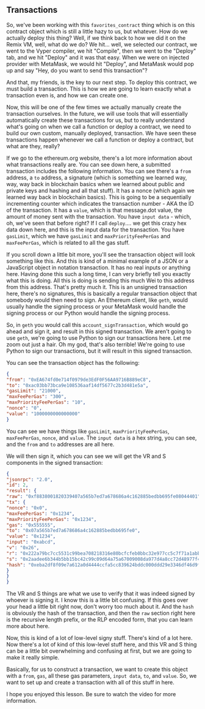 ## Transactions

So, we've been working with this `favorites_contract` thing which is on this contract object which is still a little hazy to us, but whatever. How do we actually deploy this thing? Well, if we think back to how we did it on the Remix VM, well, what do we do? We hit... well, we selected our contract, we went to the Vyper compiler, we hit "Compile", then we went to the "Deploy" tab, and we hit "Deploy" and it was that easy. When we were on injected provider with MetaMask, we would hit "Deploy", and MetaMask would pop up and say "Hey, do you want to send this transaction"?

And that, my friends, is the key to our next step. To deploy this contract, we must build a transaction. This is how we are going to learn exactly what a transaction even is, and how we can create one.

Now, this will be one of the few times we actually manually create the transaction ourselves. In the future, we will use tools that will essentially automatically create these transactions for us, but to really understand what's going on when we call a function or deploy a contract, we need to build our own custom, manually deployed, transaction. We have seen these transactions happen whenever we call a function or deploy a contract, but what are they, really?

If we go to the ethereum.org website, there's a lot more information about what transactions really are. You can see down here, a submitted transaction includes the following information. You can see there's a `from` address, a `to` address, a signature (which is something we learned way, way, way back in blockchain basics when we learned about public and private keys and hashing and all that stuff). It has a nonce (which again we learned way back in blockchain basics). This is going to be a sequentially incrementing counter which indicates the transaction number - AKA the ID of the transaction. It has a `value`, which is that message.dot value, the amount of money sent with the transaction. You have `input data` - which, oh, we've seen that before right? If I call `deploy`.... we get this crazy hex data down here, and this is the input data for the transaction. You have `gasLimit`, which we have `gasLimit` and `maxPriorityFeePerGas` and `maxFeePerGas`, which is related to all the gas stuff.

If you scroll down a little bit more, you'll see the transaction object will look something like this. And this is kind of a minimal example of a JSON or a JavaScript object in notation transaction. It has no real inputs or anything here. Having done this such a long time, I can very briefly tell you exactly what this is doing. All this is doing is sending this much Wei to this address from this address. That's pretty much it. This is an unsigned transaction here, there's no signatures, this is basically a regular transaction object that somebody would then need to sign. An Ethereum client, like `geth`, would usually handle the signing process or your MetaMask would handle the signing process or our Python would handle the signing process.

So, in `geth` you would call this `account_signTransaction`, which would go ahead and sign it, and result in this signed transaction. We aren't going to use `geth`, we're going to use Python to sign our transactions here. Let me zoom out just a hair. Oh my god, that's also terrible! We're going to use Python to sign our transactions, but it will result in this signed transaction.

You can see the transaction object has the following:

```json
{
"from": "0xEA674fd0e714f0979de3EdF0F56AA9716B889eC8",
"to": "0xac03bb73bca9e108536aaf14df5677c2b3d481e5a",
"gasLimit": "21000",
"maxFeePerGas": "300",
"maxPriorityFeePerGas": "10",
"nonce": "0",
"value": "1000000000000000"
}
```

You can see we have things like `gasLimit`, `maxPriorityFeePerGas`, `maxFeePerGas`, `nonce`, and `value`. The `input data` is a hex string, you can see, and the `from` and `to` addresses are all here.

We will then sign it, which you can see we will get the VR and S components in the signed transaction:

```json
{
"jsonrpc": "2.0",
"id": 2,
"result": {
"raw": "0xf8838001820339407a565b7ed7a678686a4c162885bedbb695fe08044401",
"tx": {
"nonce": "0x0",
"maxFeePerGas": "0x1234",
"maxPriorityFeePerGas": "0x1234",
"gas": "0x555555",
"to": "0x07a565b7ed7a678686a4c162885bedbb695fe0",
"value": "0x1234",
"input": "0xabcd",
"v": "0x26",
"r": "0x222a79bc7cc5531c99bea708218316e80bcfcfeb0bbc32e977cc5c7f71a1abb20",
"s": "0x2aadee6b344b5bb15bc42c99c09d64a75a67009008da977d4a8cc72d48977f497149166",
"hash": "0xeba2df8f09e7a612a0d4444ccfa5cc839624bddc000ddd29e3346df46d9f3870f8"
}
}
}
```

The VR and S things are what we use to verify that it was indeed signed by whoever is signing it. I know this is a little bit confusing. If this goes over your head a little bit right now, don't worry too much about it. And the `hash` is obviously the hash of the transaction, and then the `raw` section right here is the recursive length prefix, or the RLP encoded form, that you can learn more about here.

Now, this is kind of a lot of low-level signy stuff. There's kind of a lot here. Now there's a lot of kind of this low-level stuff here, and this VR and S thing can be a little bit overwhelming and confusing at first, but we are going to make it really simple.

Basically, for us to construct a transaction, we want to create this object with a `from`, `gas`, all these gas parameters, `input data`, `to`, and `value`. So, we want to set up and create a transaction with all of this stuff in here.

I hope you enjoyed this lesson. Be sure to watch the video for more information.
